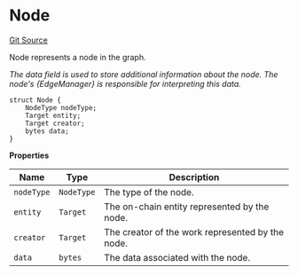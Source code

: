 # Node
[Git Source](https://github.com/titlesnyc/wallflower-contract-v2/blob/3def97b53d8f2e1ca0a59e2027614383ba598af9/src/shared/Common.sol)

Node represents a node in the graph.

*The data field is used to store additional information about the node. The node's {EdgeManager} is responsible for interpreting this data.*


```solidity
struct Node {
    NodeType nodeType;
    Target entity;
    Target creator;
    bytes data;
}
```

**Properties**

|Name|Type|Description|
|----|----|-----------|
|`nodeType`|`NodeType`|The type of the node.|
|`entity`|`Target`|The on-chain entity represented by the node.|
|`creator`|`Target`|The creator of the work represented by the node.|
|`data`|`bytes`|The data associated with the node.|

